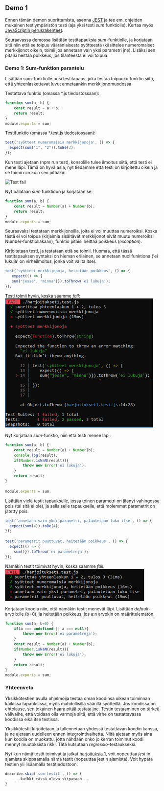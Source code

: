 ## Demo 1

Ennen tämän demon suorittamista, asenna [JEST](jest.html) ja tee em. ohjeiden mukainen testiympäristön testi (aja yksi testi *sum* funktiolle). Kertaa myös [JavaScriptin perusrakenteet](../js/alkeita.html).

Seuraavassa demossa lisätään testitapauksia *sum*-funktiolle, ja korjataan sitä niin että se toipuu vääränlaisesta syötteestä (käsittelee numeromaiset merkkijonot oikein, toimii jos annetaan vain yksi parametri jne). Lisäksi sen pitäisi heittää poikkeus, jos tilanteesta ei voi toipua.

### Demo 1: Sum-funktion parantelu

Lisätään sum-funktiolle uusi testitapaus, joka testaa toipuuko funktio siitä, että yhteenlaskettavat luvut annetaankin merkkijonomuodossa.

Testattava funktio (omassa *.js tiedostossaan):

```js
function sum(a, b) {
    const result = a + b;
    return result;
}
module.exports = sum;
```

Testifunktio (omassa *.test.js tiedostossaan):

```js
test('syötteet numeromaisia merkkijonoja', () => {
  expect(sum("1", "2")).toBe(3);
});
```

Kun testi ajetaan (npm run test), konsolille tulee ilmoitus siitä, että testi ei mene läpi. Tämä on hyvä asia, nyt tiedämme että testi on kirjoitettu oikein ja se toimii niin kuin sen pitääkin.

![Test fail](./img/jest_fail1.png)

Nyt palataan *sum* funktioon ja korjataan se:

```js
function sum(a, b) {
    const result = Number(a) + Number(b);
    return result;
}
module.exports = sum;
```

Seuraavaksi testataan merkkijonoilla, joita ei voi muuttaa numeroiksi. Koska tästä ei voi toipua (kirjaimia sisältävät merkkijonot eivät muutu numeroiksi Number-funktiollakaan), funktio pitäisi heittää poikkeus (*exception*).

Kirjoitetaan testi, ja testataan että se toimii. Huomaa, että tässä testitapauksen syntaksi on hieman erilainen, se annetaan nuolifunktiona ('ei lukuja' on virheilmoitus, jonka voit valita itse).

```js
test('syötteet merkkijonoja, heitetään poikkeus', () => {
   expect(() => {
   sum("jesse", "minna")}).toThrow('ei lukuja');
});

```

Testi toimii hyvin, koska saamme *fail*:
![No throw](./img/no_throw.png)

Nyt korjataan *sum*-funktio, niin että testi menee läpi:

```js
function sum(a, b) {
    const result = Number(a) + Number(b);
    console.log(result);
    if(Number.isNaN(result)){
        throw new Error('ei lukuja');
    }
    return result;
}

module.exports = sum;
```

Lisätään vielä testit tapaukselle, jossa toinen parametri on jäänyt vahingossa pois (tai sitä ei ole), ja sellaiselle tapaukselle, että molemmat parametrit on jätetty pois.

```js
test('annetaan vain yksi parametri, palautetaan luku itse', () => {
  expect(sum(4)).toBe(4);
});

test('parametrit puuttuvat, heitetään poikkeus', () => { 
  expect(() => {
    sum()}).toThrow('ei parametreja');
});
```

Nämäkin testit toimivat hyvin, koska saamme *fail*.
![Fail 2](./img/jest_fail_2.png)

Korjataan koodia niin, että nämäkin testit menevät läpi. Lisätään *default*-arvo b:lle (b=0), ja heitetään poikkeus, jos a:n arvokin on määrittelemätön.

```js
function sum(a, b=0) {
    if(a === undefined || a === null){
        throw new Error('ei parametreja');
    }
    const result = Number(a) + Number(b);
    if(Number.isNaN(result)){
        throw new Error('ei lukuja');
    }
    return result;
}
module.exports = sum;
```

### Yhteenveto

Yksikkötestien avulla ohjelmoija testaa oman koodinsa oikean toiminnan kaikissa tapauksissa, myös mahdollisilla väärillä syötteillä. Jos koodissa on ehtolause, sen jokainen haara pitää testata jne. Testin testaaminen on tärkeä välivaihe, että voidaan olla varmoja siitä, että virhe on testattavassa koodissa eikä itse testissä.

Yksikkötestit kirjoitetaan ja tallennetaan yhdessä testattavan koodin kanssa, ja ne ajetaan uudelleen ennen integrointivaihetta. Niitä ajetaan myös aina kun koodia on muokattu, jotta nähdään onko jo kerran toiminut koodi mennyt muutoksista rikki. Tätä kutsutaan *regressio*-testaukseksi.

Nyt kun nämä testit toimivat ja jatkat [harjoituksia 1](harjoitus1.html), voit nopeuttaa *jest*:in ajamista skippaamalla nämä testit (nopeuttaa jestin ajamista). Voit hypätä testien yli lisäämällä testitiedostoon:

```js
describe.skip('sum-testit', () => {
    ...kaikki tässä oleva skipataan...
}
```